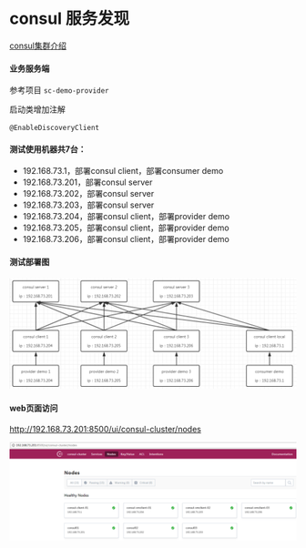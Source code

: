 # consul 服务发现

[consul集群介绍](consul集群介绍.md)

#### 业务服务端

参考项目 `sc-demo-provider`

启动类增加注解
```
@EnableDiscoveryClient
```

#### 测试使用机器共7台：

- 192.168.73.1，部署consul client，部署consumer demo
- 192.168.73.201，部署consul server
- 192.168.73.202，部署consul server
- 192.168.73.203，部署consul server
- 192.168.73.204，部署consul client，部署provider demo
- 192.168.73.205，部署consul client，部署provider demo
- 192.168.73.206，部署consul client，部署provider demo

#### 测试部署图

![](consul01.png)

#### web页面访问

http://192.168.73.201:8500/ui/consul-cluster/nodes

![](consul02.png)
